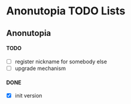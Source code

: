 # Anonutopia TODO Lists

## Anonutopia

#### TODO

- [ ] register nickname for somebody else
- [ ] upgrade mechanism

#### DONE

- [x] init version
